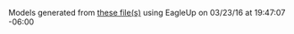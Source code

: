 Models generated from [these file(s)](https://raw.github.com/sparkfun/XBee_Explorer_Regulated/aab1575ed3bcba9a5bd9cb0c19d7bd47de4aeb4f/Hardware/XBee-Regulated.brd) using EagleUp on 03/23/16 at 19:47:07 -06:00
